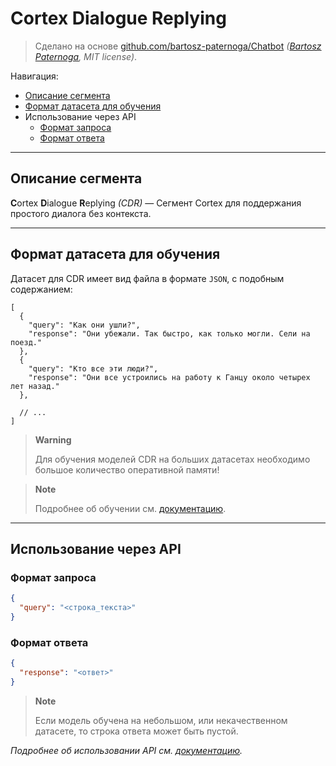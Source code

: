 # Cortex Dialogue Replying

> Сделано на основе [github.com/bartosz-paternoga/Chatbot](https://github.com/bartosz-paternoga/Chatbot) *([Bartosz Paternoga](https://github.com/bartosz-paternoga), MIT license)*.

Навигация:

- [Описание сегмента](#описание-сегмента)
- [Формат датасета для обучения](#формат-датасета-для-обучения)
- Использование через API
  - [Формат запроса](#формат-запроса)
  - [Формат ответа](#формат-ответа)

---

## Описание сегмента

**C**ortex **D**ialogue **R**eplying *(CDR)* — Сегмент Cortex для поддержания простого диалога без контекста.

---

## Формат датасета для обучения

Датасет для CDR имеет вид файла в формате `JSON`, с подобным содержанием:

```json5
[
  {
    "query": "Как они ушли?",
    "response": "Они убежали. Так быстро, как только могли. Сели на поезд."
  },
  {
    "query": "Кто все эти люди?",
    "response": "Они все устроились на работу к Ганцу около четырех лет назад."
  },

  // ...
]
```

> **Warning**
>
> Для обучения моделей CDR на больших датасетах необходимо большое количество оперативной памяти!

<!--  -->

> **Note**
>
> Подробнее об обучении см. [документацию](../../startup/startup.md#обучение-моделей).

---

## Использование через API

### Формат запроса

```json
{
  "query": "<строка_текста>"
}
```

### Формат ответа

```json
{
  "response": "<ответ>"
}
```

> **Note**
>
> Если модель обучена на небольшом, или некачественном датасете, то строка ответа может быть пустой.

*Подробнее об использовании API см. [документацию](../../startup/api.md).*
